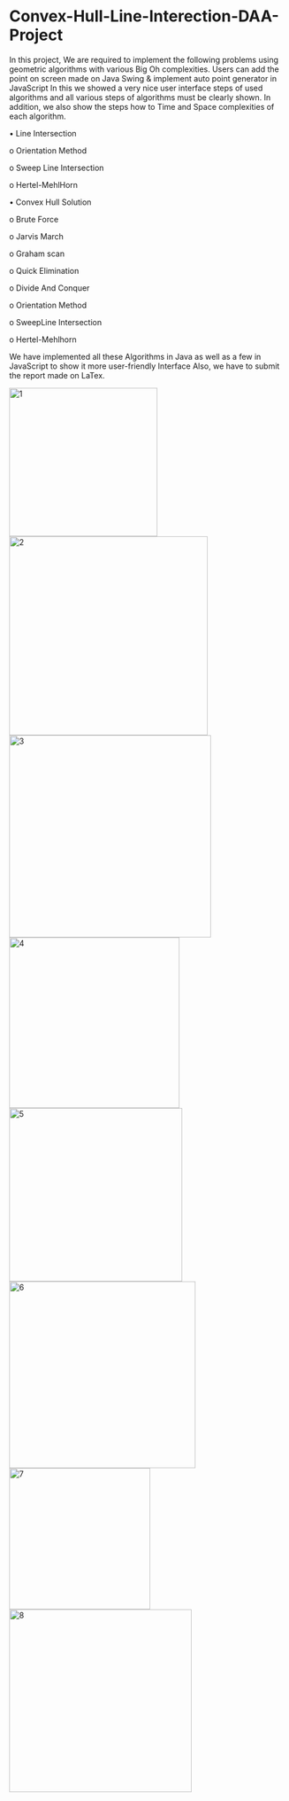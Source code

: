 # Convex-Hull-Line-Interection-DAA-Project

In this project, We are required to implement the following problems using geometric algorithms
with various Big Oh complexities. Users can add the point on screen made on Java Swing & implement auto point generator in JavaScript In this we showed a very nice user interface
steps of used algorithms and all various steps of algorithms must be clearly shown. In addition,
we also show the steps how to Time and Space complexities of each algorithm.

• Line Intersection

o Orientation Method 

o Sweep Line Intersection

o Hertel-MehlHorn

• Convex Hull Solution 

o Brute Force

o Jarvis March

o Graham scan


o Quick Elimination

o Divide And Conquer

o Orientation Method 

o SweepLine Intersection

o Hertel-Mehlhorn

We have implemented all these Algorithms in Java as well as a few in JavaScript to show it more user-friendly Interface
Also, we have to submit the report made on LaTex.

<img width="268" alt="1" src="https://github.com/ZeeshanJumabhoy/Convex-Hull-Line-Interection-DAA-Project/assets/104393686/15fb54f4-97a4-4e46-b201-fe0715023683">

<img width="359" alt="2" src="https://github.com/ZeeshanJumabhoy/Convex-Hull-Line-Interection-DAA-Project/assets/104393686/1fe616c5-2474-43a4-8f80-e8e6de58d558">

<img width="365" alt="3" src="https://github.com/ZeeshanJumabhoy/Convex-Hull-Line-Interection-DAA-Project/assets/104393686/6738ca1e-a7c6-4e4d-8dc1-6a777256f1b1">

<img width="308" alt="4" src="https://github.com/ZeeshanJumabhoy/Convex-Hull-Line-Interection-DAA-Project/assets/104393686/76286797-d61e-4527-b8a8-b181437831e8">

<img width="313" alt="5" src="https://github.com/ZeeshanJumabhoy/Convex-Hull-Line-Interection-DAA-Project/assets/104393686/a77e7560-3f9d-4ca4-b3dc-6024d0ca2e96">

<img width="337" alt="6" src="https://github.com/ZeeshanJumabhoy/Convex-Hull-Line-Interection-DAA-Project/assets/104393686/113cba0a-6c99-4b2c-b2ed-d35deb832579">

<img width="255" alt="7" src="https://github.com/ZeeshanJumabhoy/Convex-Hull-Line-Interection-DAA-Project/assets/104393686/73bcdc96-5282-48da-98cb-0aaf9d4c943c">

<img width="330" alt="8" src="https://github.com/ZeeshanJumabhoy/Convex-Hull-Line-Interection-DAA-Project/assets/104393686/0cb24ea8-47f9-4df5-ac10-6d2b869f8dac">

